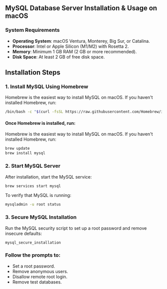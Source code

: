 ## MySQL Database Server Installation & Usage on macOS

### **System Requirements**

- **Operating System**: macOS Ventura, Monterey, Big Sur, or Catalina.
- **Processor**: Intel or Apple Silicon (M1/M2) with Rosetta 2.
- **Memory**: Minimum 1 GB RAM (2 GB or more recommended).
- **Disk Space**: At least 2 GB of free disk space.


## **Installation Steps**

### **1. Install MySQL Using Homebrew**
Homebrew is the easiest way to install MySQL on macOS. If you haven't installed Homebrew, run:

```bash
/bin/bash -c "$(curl -fsSL https://raw.githubusercontent.com/Homebrew/install/HEAD/install.sh)"
```

#### Once Homebrew is installed, run:

Homebrew is the easiest way to install MySQL on macOS. If you haven't installed Homebrew, run:

```bash
brew update
brew install mysql
```

### **2. Start MySQL Server**
After installation, start the MySQL service:

```bash
brew services start mysql
```

To verify that MySQL is running:

```bash
mysqladmin -u root status
```

### **3. Secure MySQL Installation**
Run the MySQL security script to set up a root password and remove insecure defaults:

```bash
mysql_secure_installation
```

### Follow the prompts to:

- Set a root password.
- Remove anonymous users.
- Disallow remote root login.
- Remove test databases.
